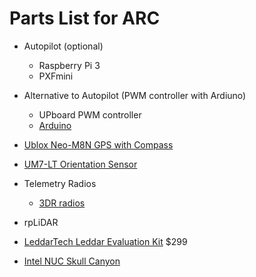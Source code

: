 # Parts List for ARC

+ Autopilot (optional)
	+ Raspberry Pi 3
	+ PXFmini 

+ Alternative to Autopilot (PWM controller with Ardiuno)
	+ UPboard PWM controller
	+ [Arduino](https://www.arduino.cc/)

+ [Ublox Neo-M8N GPS with Compass](https://www.u-blox.com/en/product/neo-m8-series)

+ [UM7-LT Orientation Sensor](http://www.chrobotics.com/shop/um7-lt-orientation-sensor)

+ Telemetry Radios
	+ [3DR radios](https://3dr.com/wp-content/uploads/2017/03/3DR-Radio-V2-doc1.pdf)

+ rpLiDAR

+ [LeddarTech Leddar Evaluation
Kit](http://leddartech.com/leddar-evaluation-kit/) $299
+ [Intel NUC Skull Canyon](http://www.intel.com/content/www/us/en/nuc/nuc-kit-nuc6i7kyk-features-configurations.html)

